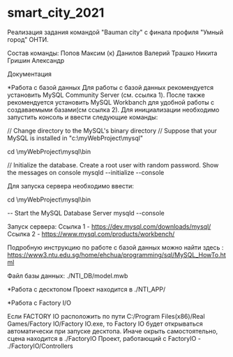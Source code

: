 # smart_city_2021
  Реализация задания командой "Bauman city" с финала профиля "Умный город" ОНТИ.  
  
  Состав команды:
  Попов Максим (к) 
  Данилов Валерий 
  Трашко Никита 
  Гришин Александр

Документация


*Работа с базой данных 
Для работы с базой данных рекомендуется установить MySQL Community  Server  (см. ссылка 1). После также рекомендуется установить MySQL Workbanch для удобной работы с создаваемыми базами(см ссылка 2). Для инициализации необходимо запустить консоль и ввести следующие команды:

// Change directory to the MySQL's binary directory
// Suppose that your MySQL is installed in "c:\myWebProject\mysql"

cd \myWebProject\mysql\bin
 
// Initialize the database. Create a root user with random password. Show the messages on console
mysqld --initialize --console

Для запуска сервера необходимо ввести:

cd \myWebProject\mysql\bin
 
-- Start the MySQL Database Server
mysqld --console


Запуск сервера:
Ссылка 1 -  https://dev.mysql.com/downloads/mysql/
Ссылка 2 -   https://www.mysql.com/products/workbench/


Подробную инструкцию по работе с базой данных можно найти здесь : https://www3.ntu.edu.sg/home/ehchua/programming/sql/MySQL_HowTo.html

Файл базы данных: ./NTI_DB/model.mwb

*Работа с десктопом
Проект находится в ./NTI_APP/


*Работа с Factory I/O

Если FACTORY IO расположить по пути C:/Program Files(x86)/Real Games/Factory IO/Factory IO.exe, то Factory IO будет открываться автоматически при запуске десктопа.
Иначе окрыть самостоятельно, сцена находится в ./FactoryIO
Проект, работающий с FactoryIO - ./FactoryIO/Controllers


